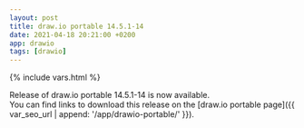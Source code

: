 ```yaml
---
layout: post
title: draw.io portable 14.5.1-14
date: 2021-04-18 20:21:00 +0200
app: drawio
tags: [drawio]
---
```

{% include vars.html %}

Release of draw.io portable 14.5.1-14 is now available.<br />
You can find links to download this release on the [draw.io portable page]({{ var_seo_url | append: '/app/drawio-portable/' }}).

